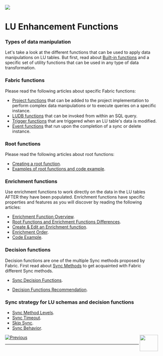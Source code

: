 ![](/academy/Training_Level_1/05_LU_Enhancements/images/EnhancementFuncState.PNG)    

#   LU Enhancement Functions
                           

 

### Types of data manipulation

Let's take a look at the different functions that can be used to apply data manipulations on LU tables. But first, read about [Built-in functions](/articles/07_table_population/07_fabric_built_in_functions.md) and a specific set of utility functions that can be used in any type of data transformation.



### Fabric functions
Please read the following articles about specific Fabric functions:
- [Project functions](/articles/07_table_population/10_creating_a_project_function.md) that can be added to the project implementation to perform complex data manipulations or to execute queries on a specific instance.
- [LUDB functions](/articles/07_table_population/11_3_creating_an_LUDB_function.md) that can be invoked from within an SQL query.
- [Trigger functions](/articles/07_table_population/11_4_creating_a_trigger_function.md) that are triggered when an LU table's data is modified.
- [Event functions](/articles/07_table_population/11_5_creating_an_event_function.md) that run upon the completion of a sync or delete instance.



### Root functions
Please read the following articles about root functions:
- [Creating a root function](/articles/07_table_population/11_1_creating_or_editing_a_root_function.md).
- [Examples of root functions and code example](/articles/07_table_population/11_2_root_functions_code_examples.md).



### Enrichment functions

Use enrichment functions to work directly on the data in the LU tables AFTER they have been populated. Enrichment functions have specific properties and features as you will discover by reading the following articles:

- [Enrichment Function Overview](/articles/10_enrichment_function/01_enrichment_function_overview.md).
- [Root Functions and Enrichment Functions Differences](/articles/10_enrichment_function/02_enrichment_vs_root_func_comparison_analysis.md).
- [Create & Edit an Enrichment function](/articles/10_enrichment_function/03_create_edit_enrichment_function.md).
- [Enrichment Order](/articles/03_logical_units/14_edit%20enrichment%20order.md).
- [Code Example](/articles/10_enrichment_function/04_enrichment_function_code_examples.md).



### Decision functions

Decision functions are one of the multiple Sync methods proposed by Fabric. First read about [Sync Methods](/articles/14_sync_LU_instance/04_sync_methods.md) to get acquainted with Fabric different Sync methods.

- [Sync Decision Functions](/articles/14_sync_LU_instance/05_sync_decision_functions.md).

- [Decision Functions Recommendation](/articles/14_sync_LU_instance/06_sync_decision_functions_recommendations.md).

### Sync strategy for LU schemas and decision functions

- [Sync Method Levels](/articles/14_sync_LU_instance/07_sync_levels.md).
- [Sync Timeout](/articles/14_sync_LU_instance/08_sync_timeout.md).
- [Skip Sync](/articles/14_sync_LU_instance/09_skip_sync.md).
- [Sync Behavior](/articles/14_sync_LU_instance/10_sync_behavior_summary.md).


  

[![Previous](/articles/images/Previous.png)](/academy/Training_Level_1/05_LU_Enhancements/02_LU_Enhancements_PopulationMap_flow.md)[<img align="right" width="60" height="54" src="/articles/images/Next.png">](/academy/Training_Level_1/05_LU_Enhancements/04_LU_enhancement_functions_exercises.md)

 

 

------

